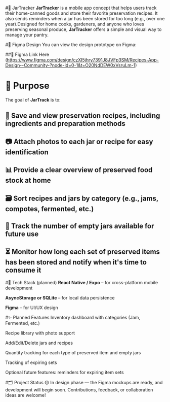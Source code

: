 #🥫 JarTracker
**JarTracker** is a mobile app concept that helps users track their home-canned goods and store their favorite preservation recipes. It also sends reminders when a jar has been stored for too long (e.g., over one year).Designed for home cooks, gardeners, and anyone who loves preserving seasonal produce, **JarTracker** offers a simple and visual way to manage your pantry.



#📱 Figma Design
You can view the design prototype on Figma:

##🔗 Figma Link Here
(https://www.figma.com/design/czXI5jhry7391J8JVFp3SM/Recipes-App-Design--Community-?node-id=0-1&t=O20NdDEW0xVsruLm-1)



# 🎯 Purpose

The goal of **JarTrack** is to:

## 📝 Save and view preservation recipes, including ingredients and preparation methods

## 📷 Attach photos to each jar or recipe for easy identification

## 📊 Provide a clear overview of preserved food stock at home

## 🗃️ Sort recipes and jars by category (e.g., jams, compotes, fermented, etc.)

## 🧮 Track the number of empty jars available for future use

## ⏳ Monitor how long each set of preserved items has been stored and notify when it's time to consume it



#🔧 Tech Stack (planned)
**React Native / Expo** – for cross-platform mobile development

**AsyncStorage or SQLite** – for local data persistence

**Figma** – for UI/UX design



#✨ Planned Features
Inventory dashboard with categories (Jam, Fermented, etc.)

Recipe library with photo support

Add/Edit/Delete jars and recipes

Quantity tracking for each type of preserved item and empty jars

Tracking of expiring sets

Optional future features: reminders for expiring item sets



#🗂️ Project Status
🟡 In design phase — the Figma mockups are ready, and development will begin soon. Contributions, feedback, or collaboration ideas are welcome!
